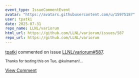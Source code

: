 ```yaml
---
event_type: IssueCommentEvent
avatar: "https://avatars.githubusercontent.com/u/1597518?"
user: tpatki
date: 2025-07-31
repo_name: LLNL/variorum
html_url: https://github.com/LLNL/variorum/issues/587
repo_url: https://github.com/LLNL/variorum
---
```


<a href='https://github.com/tpatki' target='_blank'>tpatki</a> commented on issue <a href='https://github.com/LLNL/variorum/issues/587' target='_blank'>LLNL/variorum#587</a>.

<small>Thanks for testing this on Tuo, @kulnaman!...</small>

<a href='https://github.com/LLNL/variorum/issues/587' target='_blank'>View Comment</a>